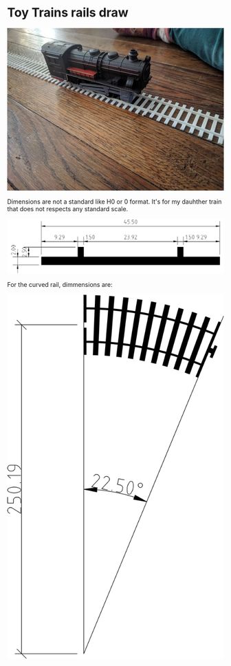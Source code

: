 # Toy Trains rails draw

![image](https://raw.githubusercontent.com/gnieark/rails/master/IMG_20171125_130857.jpg)

Dimensions are not a standard like H0 or 0 format. 
It's for my dauhther train that does not respects any standard scale.

![image](https://raw.githubusercontent.com/gnieark/rails/master/dimensions.png)

For the curved rail, dimmensions are:

![image](https://raw.githubusercontent.com/gnieark/rails/master/dimensions2.png)


